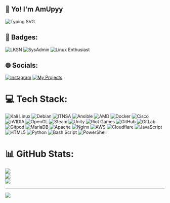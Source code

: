 ## 👋 Yo! I'm AmUpyy

![Typing SVG](https://readme-typing-svg.herokuapp.com?font=Fira+Code&size=24&duration=3000&pause=1000&color=00FFD5&center=true&vCenter=true&width=435&lines=ITNSA+•+Debian+•+Ansible+•+Kali+Linux)

## 🏅 Badges:
![LKSN](https://img.shields.io/badge/LKSN-2024-blueviolet?style=for-the-badge)
![SysAdmin](https://img.shields.io/badge/SysAdmin-%23009639?style=for-the-badge&logo=linux&logoColor=white)
![Linux Enthusiast](https://img.shields.io/badge/Linux%20Enthusiast-%23FCC624.svg?style=for-the-badge&logo=linux&logoColor=black)

## 🌐 Socials:
[![Instagram](https://img.shields.io/badge/Instagram-%23E4405F.svg?logo=Instagram&logoColor=white)](https://instagram.com/luthpipp) 
[![My Projects](https://img.shields.io/badge/My%20Projects-%230A66C2.svg?style=for-the-badge&logo=github&logoColor=white)](https://github.com/AmUpyy?tab=repositories)

# 💻 Tech Stack:
![Kali Linux](https://img.shields.io/badge/Kali%20Linux-557C94.svg?style=for-the-badge&logo=kalilinux&logoColor=white)
![Debian](https://img.shields.io/badge/Debian-A81D33.svg?style=for-the-badge&logo=debian&logoColor=white)
![ITNSA](https://img.shields.io/badge/ITNSA-%23007ACC.svg?style=for-the-badge&logo=gnu-linux&logoColor=white)
![Ansible](https://img.shields.io/badge/ansible-%231A1918.svg?style=for-the-badge&logo=ansible&logoColor=white)
![AMD](https://img.shields.io/badge/AMD-%23000000.svg?style=for-the-badge&logo=amd&logoColor=white)
![Docker](https://img.shields.io/badge/docker-%230db7ed.svg?style=for-the-badge&logo=docker&logoColor=white)
![Cisco](https://img.shields.io/badge/cisco-%23049fd9.svg?style=for-the-badge&logo=cisco&logoColor=black)
![nVIDIA](https://img.shields.io/badge/nVIDIA-%2376B900.svg?style=for-the-badge&logo=nVIDIA&logoColor=white)
![OpenGL](https://img.shields.io/badge/OpenGL-white?logo=OpenGL&style=for-the-badge)
![Steam](https://img.shields.io/badge/steam-%23000000.svg?style=for-the-badge&logo=steam&logoColor=white)
![Unity](https://img.shields.io/badge/unity-%23000000.svg?style=for-the-badge&logo=unity&logoColor=white)
![Riot Games](https://img.shields.io/badge/riotgames-D32936.svg?style=for-the-badge&logo=riotgames&logoColor=white)
![GitHub](https://img.shields.io/badge/github-%23121011.svg?style=for-the-badge&logo=github&logoColor=white)
![GitLab](https://img.shields.io/badge/gitlab-%23181717.svg?style=for-the-badge&logo=gitlab&logoColor=white)
![Gitpod](https://img.shields.io/badge/gitpod-f06611.svg?style=for-the-badge&logo=gitpod&logoColor=white)
![MariaDB](https://img.shields.io/badge/MariaDB-003545?style=for-the-badge&logo=mariadb&logoColor=white)
![Apache](https://img.shields.io/badge/apache-%23D42029.svg?style=for-the-badge&logo=apache&logoColor=white)
![Nginx](https://img.shields.io/badge/nginx-%23009639.svg?style=for-the-badge&logo=nginx&logoColor=white)
![AWS](https://img.shields.io/badge/AWS-%23FF9900.svg?style=for-the-badge&logo=amazon-aws&logoColor=white)
![Cloudflare](https://img.shields.io/badge/Cloudflare-F38020?style=for-the-badge&logo=Cloudflare&logoColor=white)
![JavaScript](https://img.shields.io/badge/javascript-%23323330.svg?style=for-the-badge&logo=javascript&logoColor=%23F7DF1E)
![HTML5](https://img.shields.io/badge/html5-%23E34F26.svg?style=for-the-badge&logo=html5&logoColor=white)
![Python](https://img.shields.io/badge/python-3670A0?style=for-the-badge&logo=python&logoColor=ffdd54)
![Bash Script](https://img.shields.io/badge/bash_script-%23121011.svg?style=for-the-badge&logo=gnu-bash&logoColor=white)
![PowerShell](https://img.shields.io/badge/PowerShell-%235391FE.svg?style=for-the-badge&logo=powershell&logoColor=white)

# 📊 GitHub Stats:
![](https://github-readme-stats.vercel.app/api?username=AmUpyy&theme=dark&hide_border=false&include_all_commits=false&count_private=false)<br/>
![](https://nirzak-streak-stats.vercel.app/?user=AmUpyy&theme=dark&hide_border=false)<br/>
![](https://github-readme-stats.vercel.app/api/top-langs/?username=AmUpyy&theme=dark&hide_border=false&include_all_commits=false&count_private=false&layout=compact)

---
[![](https://visitcount.itsvg.in/api?id=AmUpyy&icon=0&color=0)](https://visitcount.itsvg.in)

<!-- Proudly created with GPRM ( https://gprm.itsvg.in ) -->
